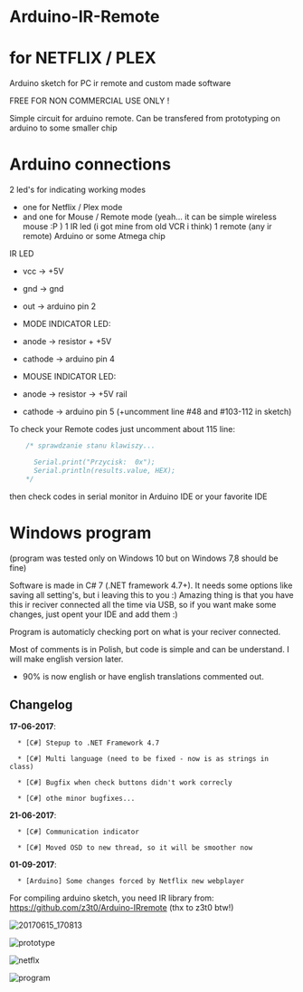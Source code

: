 # Arduino-IR-Remote 
# for NETFLIX / PLEX
Arduino sketch for PC ir remote and custom made software

FREE FOR NON COMMERCIAL USE ONLY !


Simple circuit for arduino remote.
Can be transfered from prototyping on arduino to some smaller chip

# Arduino connections
2 led's for indicating working modes 
  - one for Netflix / Plex mode
  - and one for Mouse / Remote mode (yeah... it can be simple wireless mouse :P )
1 IR led (i got mine from old VCR i think)
1 remote (any ir remote)
Arduino or some Atmega chip


IR LED 
 *   vcc -> +5V
 *   gnd -> gnd
 *   out -> arduino pin 2
     
 *   MODE INDICATOR LED:
 *   anode -> resistor + +5V
 *   cathode -> arduino pin 4
     
 *   MOUSE INDICATOR LED:
 *   anode -> resistor -> +5V rail
 *   cathode -> arduino pin 5 (+uncomment line #48 and #103-112 in sketch)


To check your Remote codes just uncomment about 115 line:
    
```C
    /* sprawdzanie stanu klawiszy...

      Serial.print("Przycisk:  0x");
      Serial.println(results.value, HEX);
    */
```
    
then check codes in serial monitor in Arduino IDE or your favorite IDE

# Windows program

(program was tested only on Windows 10 but on Windows 7,8 should be fine)

Software is made in C# 7 (.NET framework 4.7+). It needs some options like saving all setting's, but i leaving this to you :)
Amazing thing is that you have this ir reciver connected all the time via USB, so if you want make some changes, just opent your IDE and add them :)

Program is automaticly checking port on what is your reciver connected.

Most of comments is in Polish, but code is simple and can be understand. 
I will make english version later.
* 90% is now english or have english translations commented out.

## Changelog
**17-06-2017**:

      * [C#] Stepup to .NET Framework 4.7
      
      * [C#] Multi language (need to be fixed - now is as strings in class)
      
      * [C#] Bugfix when check buttons didn't work correcly
      
      * [C#] othe minor bugfixes...
      
**21-06-2017**:
      
      * [C#] Communication indicator
      
      * [C#] Moved OSD to new thread, so it will be smoother now
      
**01-09-2017**:
      
      * [Arduino] Some changes forced by Netflix new webplayer
      
      

For compiling arduino sketch, you need IR library from: https://github.com/z3t0/Arduino-IRremote (thx to z3t0 btw!)

![20170615_170813](https://user-images.githubusercontent.com/667242/27188365-373f9bf6-51ee-11e7-9fa5-0ab6333d29df.png)

![prototype](https://user-images.githubusercontent.com/667242/27188366-375cec7e-51ee-11e7-9433-fae0f8e78bf7.png)

![netflx](https://user-images.githubusercontent.com/667242/27181880-bf63bae0-51d9-11e7-9a59-b8d7dcfff9d2.png)

![program](https://user-images.githubusercontent.com/667242/27195516-67b23fd2-5207-11e7-8bbe-9c23b0e6a22c.png)
